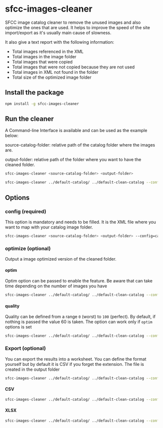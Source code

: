 # sfcc-images-cleaner
SFCC image catalog cleaner to remove the unused images and also optimize the ones that are used.
It helps to improve the speed of the site import/export as it's usually main cause of slowness.

It also give a text report with the following information:

- Total images referenced in the XML
- Total images in the image folder
- Total images that were copied
- Total images that were not copied because they are not used
- Total images in XML not found in the folder
- Total size of the optimized image folder


## Install the package
```bash
npm install -g sfcc-images-cleaner
```

## Run the cleaner
A Command-line Interface is available and can be used as the example below:

source-catalog-folder: relative path of the catalog folder where the images are.

output-folder: relative path of the folder where you want to have the cleaned folder.

```bash
sfcc-images-cleaner <source-catalog-folder> <output-folder>
```

```bash
sfcc-images-cleaner ../default-catalog/ ../default-clean-catalog --config=catalog.xml
```

## Options
### config (required)
This option is mandatory and needs to be filled. It is the XML file where you want to map with your catalog image folder.

```bash
sfcc-images-cleaner <source-catalog-folder> <output-folder> --config=catalog.xml
```

### optimize (optional)
Output a image optimized version of the cleaned folder.

#### optim
Optim option can be passed to enable the feature. Be aware that can take time depending on the number of images you have

```bash
sfcc-images-cleaner ../default-catalog/ ../default-clean-catalog --config=catalog.xml --optim
```

#### quality
Quality can be defined from a range `0` (worst) to `100` (perfect). 
By default, if nothing is passed the value 60 is taken. The option can work only if `optim` options is set

```bash
sfcc-images-cleaner ../default-catalog/ ../default-clean-catalog --config=catalog.xml --optim --quality=80
```

### Export (optional)

You can export the results into a worksheet. You can define the format yourself but by default it is CSV if you forget the extension.
The file is created in the output folder


```bash
sfcc-images-cleaner ../default-catalog/ ../default-clean-catalog --config=catalog.xml --export=myFile
```

#### CSV
```bash
sfcc-images-cleaner ../default-catalog/ ../default-clean-catalog --config=catalog.xml --export=myFile.csv
```

#### XLSX
```bash
sfcc-images-cleaner ../default-catalog/ ../default-clean-catalog --config=catalog.xml --export=myFile.xlsx
```
